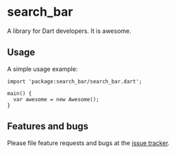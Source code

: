 # search_bar

A library for Dart developers. It is awesome.

## Usage

A simple usage example:

    import 'package:search_bar/search_bar.dart';

    main() {
      var awesome = new Awesome();
    }

## Features and bugs

Please file feature requests and bugs at the [issue tracker][tracker].

[tracker]: http://example.com/issues/replaceme

